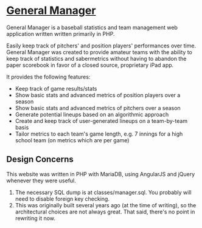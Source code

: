 # [General Manager](http://generalmanagerstats.com) 

General Manager is a baseball statistics and team management web application written written primarily in PHP.

Easily keep track of pitchers' and position players' performances over time. General Manager was created to provide amateur teams with the ability to keep track of statistics and sabermetrics without having to abandon the paper scorebook in favor of a closed source, proprietary iPad app.

It provides the following features:

* Keep track of game results/stats
* Show basic stats and advanced metrics of position players over a season
* Show basic stats and advanced metrics of pitchers over a season
* Generate potential lineups based on an algorithmic approach
* Create and keep track of user-generated lineups on a team-by-team basis
* Tailor metrics to each team's game length, e.g. 7 innings for a high school team (on metrics which are per game)

## Design Concerns
This website was written in PHP with MariaDB, using AngularJS and jQuery whenever they were useful.

1. The necessary SQL dump is at classes/manager.sql. You probably will need to disable foreign key checking.
2. This was originally built several years ago (at the time of writing), so the architectural choices are not always great. That said, there's no point in rewriting it now.
